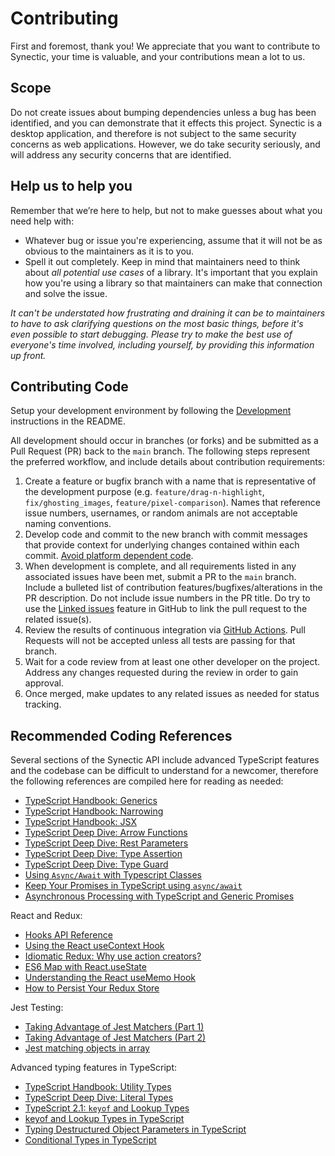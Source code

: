 # Contributing

First and foremost, thank you! We appreciate that you want to contribute to Synectic, your time is valuable, and your contributions mean a lot to us.

## Scope

Do not create issues about bumping dependencies unless a bug has been identified, and you can demonstrate that it effects this project. Synectic is a desktop application, and therefore is not subject to the same security concerns as web applications. However, we do take security seriously, and will address any security concerns that are identified.

## Help us to help you

Remember that we’re here to help, but not to make guesses about what you need help with:

- Whatever bug or issue you're experiencing, assume that it will not be as obvious to the maintainers as it is to you.
- Spell it out completely. Keep in mind that maintainers need to think about _all potential use cases_ of a library. It's important that you explain how you're using a library so that maintainers can make that connection and solve the issue.

_It can't be understated how frustrating and draining it can be to maintainers to have to ask clarifying questions on the most basic things, before it's even possible to start debugging. Please try to make the best use of everyone's time involved, including yourself, by providing this information up front._

## Contributing Code

Setup your development environment by following the [Development](https://github.com/EPICLab/synectic/blob/main/README.md#development) instructions in the README.

All development should occur in branches (or forks) and be submitted as a Pull Request (PR) back to the `main` branch. The following steps represent the preferred workflow, and include details about contribution requirements:

1. Create a feature or bugfix branch with a name that is representative of the development purpose (e.g. `feature/drag-n-highlight`, `fix/ghosting_images`, `feature/pixel-comparison`). Names that reference issue numbers, usernames, or random animals are not acceptable naming conventions.
2. Develop code and commit to the new branch with commit messages that provide context for underlying changes contained within each commit. [Avoid platform dependent code](http://flight-manual.atom.io/hacking-atom/sections/cross-platform-compatibility/).
3. When development is complete, and all requirements listed in any associated issues have been met, submit a PR to the `main` branch. Include a bulleted list of contribution features/bugfixes/alterations in the PR description. Do not include issue numbers in the PR title. Do try to use the [Linked issues](https://help.github.com/en/github/managing-your-work-on-github/linking-a-pull-request-to-an-issue) feature in GitHub to link the pull request to the related issue(s).
4. Review the results of continuous integration via [GitHub Actions](https://github.com/EPICLab/synectic/actions/workflows/pull_requests_development.yml). Pull Requests will not be accepted unless all tests are passing for that branch.
5. Wait for a code review from at least one other developer on the project. Address any changes requested during the review in order to gain approval.
6. Once merged, make updates to any related issues as needed for status tracking.

## Recommended Coding References

Several sections of the Synectic API include advanced TypeScript features and the codebase can be difficult to understand for a newcomer, therefore the following references are compiled here for reading as needed:

- [TypeScript Handbook: Generics](https://www.typescriptlang.org/docs/handbook/generics.html)
- [TypeScript Handbook: Narrowing](https://www.typescriptlang.org/docs/handbook/2/narrowing.html)
- [TypeScript Handbook: JSX](https://www.typescriptlang.org/docs/handbook/jsx.html)
- [TypeScript Deep Dive: Arrow Functions](https://basarat.gitbook.io/typescript/future-javascript/arrow-functions)
- [TypeScript Deep Dive: Rest Parameters](https://basarat.gitbook.io/typescript/future-javascript/rest-parameters)
- [TypeScript Deep Dive: Type Assertion](https://basarat.gitbook.io/typescript/type-system/type-assertion)
- [TypeScript Deep Dive: Type Guard](https://basarat.gitbook.io/typescript/type-system/typeguard)
- [Using `Async/Await` with Typescript Classes](http://ivanbatic.com/using-async-await-typescript-classes/)
- [Keep Your Promises in TypeScript using `async/await`](https://blog.bitsrc.io/keep-your-promises-in-typescript-using-async-await-7bdc57041308)
- [Asynchronous Processing with TypeScript and Generic Promises](https://visualstudiomagazine.com/articles/2015/03/01/asynchronous-processing.aspx)

React and Redux:

- [Hooks API Reference](https://reactjs.org/docs/hooks-reference.html)
- [Using the React useContext Hook](https://medium.com/digio-australia/using-the-react-usecontext-hook-9f55461c4eae)
- [Idiomatic Redux: Why use action creators?](https://blog.isquaredsoftware.com/2016/10/idiomatic-redux-why-use-action-creators/)
- [ES6 Map with React.useState](https://medium.com/@jalalazimi/es6-map-with-react-usestate-9175cd7b409b)
- [Understanding the React useMemo Hook](https://www.digitalocean.com/community/tutorials/react-usememo)
- [How to Persist Your Redux Store](https://www.cloudsavvyit.com/9778/how-to-persist-your-redux-store/)

Jest Testing:

- [Taking Advantage of Jest Matchers (Part 1)](https://benmccormick.org/2017/08/15/jest-matchers-1/)
- [Taking Advantage of Jest Matchers (Part 2)](https://benmccormick.org/2017/09/04/jest-matchers-2/)
- [Jest matching objects in array](https://medium.com/@andrei.pfeiffer/jest-matching-objects-in-array-50fe2f4d6b98)

Advanced typing features in TypeScript:

- [TypeScript Handbook: Utility Types](https://www.typescriptlang.org/docs/handbook/utility-types.html)
- [TypeScript Deep Dive: Literal Types](https://basarat.gitbook.io/typescript/type-system/literal-types)
- [TypeScript 2.1: `keyof` and Lookup Types](https://mariusschulz.com/blog/typescript-2-1-keyof-and-lookup-types)
- [keyof and Lookup Types in TypeScript](https://mariusschulz.com/blog/keyof-and-lookup-types-in-typescript)
- [Typing Destructured Object Parameters in TypeScript](https://mariusschulz.com/blog/typing-destructured-object-parameters-in-typescript)
- [Conditional Types in TypeScript](https://mariusschulz.com/blog/conditional-types-in-typescript)
